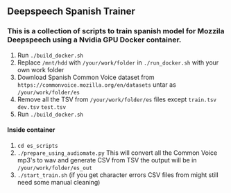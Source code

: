 ## Deepspeech Spanish Trainer
### This is a collection of scripts to train spanish model for Mozzila Deepspeech using a Nvidia GPU Docker container.

1. Run `./build_docker.sh`
2. Replace `/mnt/hdd` with `/your/work/folder` in `./run_docker.sh` with your own work folder
3. Download Spanish Common Voice dataset from `https://commonvoice.mozilla.org/en/datasets` untar as `/your/work/folder/es`
4. Remove all the TSV from `/your/work/folder/es` files except `train.tsv` `dev.tsv` `test.tsv`
5. Run `./build_docker.sh` 

#### Inside container
1. `cd es_scripts`
2. `./prepare_using_audiomate.py` This will convert all the Common Voice mp3's to wav and generate CSV from TSV the output will be in `/your/work/folder/es_out`
2. `./start_train.sh` (if you get character errors CSV files from might still need some manual cleaning)
